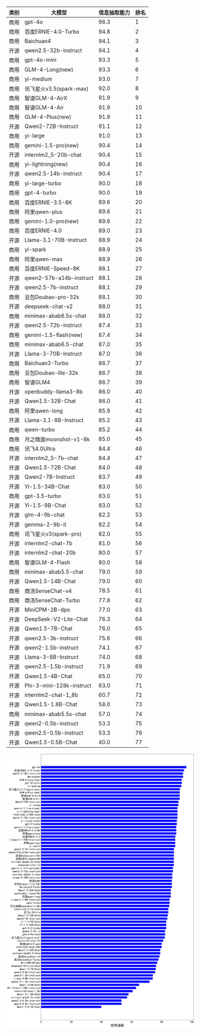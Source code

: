 
| 类别| 大模型                         | 信息抽取能力 | 排名 |
|---|-----------------------------|--------|----|
|商用|gpt-4o|96.3|1|
|商用|百度ERNIE-4.0-Turbo|94.8|2|
|商用|Baichuan4|94.1|3|
|开源|qwen2.5-32b-instruct|94.1|4|
|商用|gpt-4o-mini|93.3|5|
|商用|GLM-4-Long(new)|93.3|6|
|商用|yi-medium|93.0|7|
|商用|讯飞星火v3.5(spark-max)|92.0|8|
|商用|智谱GLM-4-AirX|91.9|9|
|商用|智谱GLM-4-Air|91.9|10|
|商用|GLM-4-Plus(new)|91.9|11|
|开源|Qwen2-72B-Instruct|91.1|12|
|商用|yi-large|91.0|13|
|商用|gemini-1.5-pro(new)|90.4|14|
|开源|internlm2_5-20b-chat|90.4|15|
|商用|yi-lightning(new)|90.4|16|
|开源|qwen2.5-14b-instruct|90.4|17|
|商用|yi-large-turbo|90.0|18|
|商用|gpt-4-turbo|90.0|19|
|商用|百度ERNIE-3.5-8K|89.6|20|
|商用|阿里qwen-plus|89.6|21|
|商用|gemini-1.0-pro(new)|89.6|22|
|商用|百度ERNIE-4.0|89.0|23|
|开源|Llama-3.1-70B-Instruct|88.9|24|
|商用|yi-spark|88.9|25|
|商用|阿里qwen-max|88.9|26|
|商用|百度ERNIE-Speed-8K|88.1|27|
|开源|qwen2-57b-a14b-instruct|88.1|28|
|开源|qwen2.5-7b-instruct|88.1|29|
|商用|豆包Doubao-pro-32k|88.1|30|
|开源|deepseek-chat-v2|88.0|31|
|商用|minimax-abab6.5s-chat|88.0|32|
|开源|qwen2.5-72b-instruct|87.4|33|
|商用|gemini-1.5-flash(new)|87.4|34|
|商用|minimax-abab6.5-chat|87.0|35|
|开源|Llama-3-70B-Instruct|87.0|36|
|商用|Baichuan3-Turbo|86.7|37|
|商用|豆包Doubao-lite-32k|86.7|38|
|商用|智谱GLM4|86.7|39|
|开源|openbuddy-llama3-8b|86.0|40|
|开源|Qwen1.5-32B-Chat|86.0|41|
|商用|阿里qwen-long|85.9|42|
|开源|Llama-3.1-8B-Instruct|85.2|43|
|商用|qwen-turbo|85.2|44|
|商用|月之暗面moonshot-v1-8k|85.0|45|
|商用|讯飞4.0Ultra|84.4|46|
|开源|internlm2_5-7b-chat|84.4|47|
|开源|Qwen1.5-72B-Chat|84.0|48|
|开源|Qwen2-7B-Instruct|83.7|49|
|开源|Yi-1.5-34B-Chat|83.0|50|
|商用|gpt-3.5-turbo|83.0|51|
|开源|Yi-1.5-9B-Chat|83.0|52|
|开源|glm-4-9b-chat|82.2|53|
|开源|gemma-2-9b-it|82.2|54|
|商用|讯飞星火v3(spark-pro)|82.0|55|
|开源|internlm2-chat-7b|81.0|56|
|开源|internlm2-chat-20b|80.0|57|
|商用|智谱GLM-4-Flash|80.0|58|
|商用|minimax-abab5.5-chat|79.0|59|
|开源|Qwen1.5-14B-Chat|79.0|60|
|商用|商汤SenseChat-v4|78.5|61|
|商用|商汤SenseChat-Turbo|77.8|62|
|开源|MiniCPM-2B-dpo|77.0|63|
|开源|DeepSeek-V2-Lite-Chat|76.3|64|
|开源|Qwen1.5-7B-Chat|76.0|65|
|开源|qwen2.5-3b-instruct|75.6|66|
|开源|qwen2-1.5b-instruct|74.1|67|
|开源|Llama-3-8B-Instruct|74.0|68|
|开源|qwen2.5-1.5b-instruct|71.9|69|
|开源|Qwen1.5-4B-Chat|65.0|70|
|开源|Phi-3-mini-128k-instruct|63.0|71|
|开源|internlm2-chat-1_8b|60.7|72|
|开源|Qwen1.5-1.8B-Chat|58.0|73|
|商用|minimax-abab5.5s-chat|57.0|74|
|开源|qwen2-0.5b-instruct|53.3|75|
|开源|qwen2.5-0.5b-instruct|53.3|76|
|开源|Qwen1.5-0.5B-Chat|40.0|77|


![lin](pic/extract.png)
